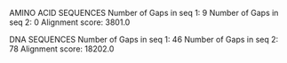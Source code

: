 AMINO ACID SEQUENCES
Number of Gaps in seq 1: 9
Number of Gaps in seq 2: 0
Alignment score: 3801.0

DNA SEQUENCES
Number of Gaps in seq 1: 46
Number of Gaps in seq 2: 78
Alignment score: 18202.0

